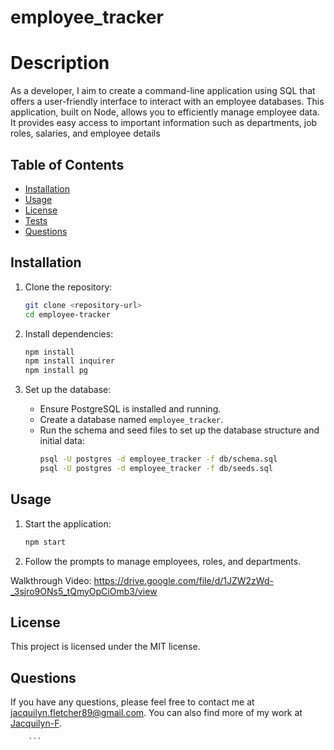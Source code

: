 # employee_tracker

# Description

As a developer, I aim to create a command-line application using SQL that offers a user-friendly interface to interact with an employee databases. This application, built on Node, allows you to efficiently manage employee data. It provides easy access to important information such as departments, job roles, salaries, and employee details

## Table of Contents

* [Installation](#installation)
* [Usage](#usage)
* [License](#license)
* [Tests](#tests)
* [Questions](#questions)

## Installation
1. Clone the repository:
    ```bash
    git clone <repository-url>
    cd employee-tracker
    ```

2. Install dependencies:
    ```bash
    npm install
    npm install inquirer
    npm install pg
    ```

3. Set up the database:
    - Ensure PostgreSQL is installed and running.
    - Create a database named `employee_tracker`.
    - Run the schema and seed files to set up the database structure and initial data:
        ```bash
        psql -U postgres -d employee_tracker -f db/schema.sql
        psql -U postgres -d employee_tracker -f db/seeds.sql


## Usage
1. Start the application:
    ```bash
    npm start
    ```

2. Follow the prompts to manage employees, roles, and departments.

Walkthrough Video: 
https://drive.google.com/file/d/1JZW2zWd-_3sjro9ONs5_tQmyOpCiOmb3/view

## License

This project is licensed under the MIT license.


## Questions

If you have any questions, please feel free to contact me at jacquilyn.fletcher89@gmail.com. 
You can also find more of my work at [Jacquilyn-F](https://github.com/Jacquilyn-F).












        ```

